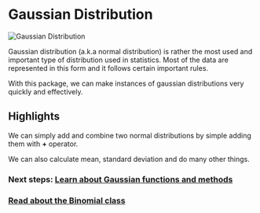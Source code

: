 # Gaussian Distribution

![Gaussian Distribution](../images/gaussianDistribution.png)

Gaussian distribution (a.k.a normal distribution) is rather the most used
and important type of distribution used in statistics. Most of the data are
represented in this form and it follows certain important rules.

With this package, we can make instances of gaussian distributions very quickly
and effectively.

## Highlights

We can simply add and combine two normal distributions by simple adding them
with **+** operator.

We can also calculate mean, standard deviation and do many other things.

### Next steps: [Learn about Gaussian functions and methods](gaussianMethods.md)

### [Read about the Binomial class](../Binomial/binomialDistribution.md)
